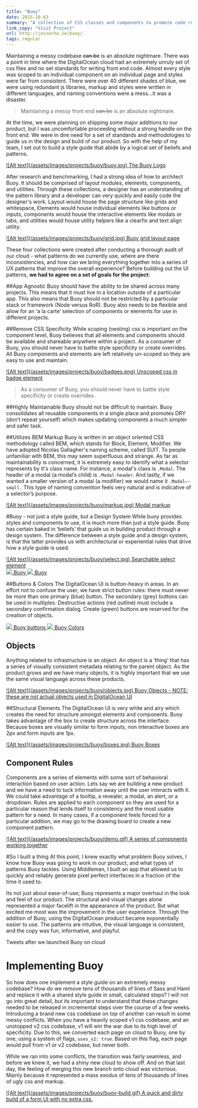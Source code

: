 ```yaml
---
title: "Buoy"
date: 2015-10-03
summary: "A collection of CSS classes and components to promote code reusability, rapid development and mantainability."
link_copy: "Visit Project"
url: http://jessecha.se/buoy/
tags: regular
---
```

Maintaining a messy codebase <strike>can be</strike> is an absolute nightmare. There was a point in time where the DigitalOcean cloud had an extremely unruly set of css files and no set standards for writing front end code. Almost every style was scoped to an individual component on an individual page and styles were far from consistent. There were over 40 different shades of blue, we were using redundant js libraries, markup and styles were written in different languages, and naming conventions were a mess…it was a disaster.

<blockquote>
Maintaining a messy front end <strike>can be</strike> is an absolute nightmare.
</blockquote>

At the time, we were planning on shipping some major additions to our product, but I was uncomfortable proceeding without a strong handle on the front end. We were in dire need for a set of standards and methodologies to guide us in the design and build of our product. So with the help of my team, I set out to build a style guide that abide by a logical set of beliefs and patterns.

<a class="enlarge border" href="/assets/images/projects/buoy/buoy.jpg">
  ![Alt text](/assets/images/projects/buoy/buoy.jpg)
  The Buoy Logo
</a>

After research and benchmarking, I had a strong idea of how to architect Buoy. It should be comprised of layout modules, elements, components, and utilities. Through these collections, a designer has an understanding of the pattern library and a developer can very quickly and easily code  the designer's work. Layout would house the page structure like grids and whitespace, Elements would house individual elements like buttons or inputs, components would house the interactive elements like modals or tabs, and utilities would house utility helpers like a clearfix and text align utility.

<a class="enlarge border" href="/assets/images/projects/buoy/grid.jpg">
  ![Alt text](/assets/images/projects/buoy/grid.jpg)
  Buoy grid layout page
</a>

These four collections were created after conducting a thorough audit of our cloud - what patterns do we currently use, where are there inconsistencies, and how can we bring everything together into a series of UX patterns that improve the overall experience? Before building out the UI patterns, **we had to agree on a set of goals for the project:**

##App Agnostic
Buoy should have the ability to be shared across many projects. This means that it must live in a location outside of a particular app. This also means that Buoy should not be restricted by a particular stack or framework (Node versus RoR). Buoy also needs to be flexible and allow for an ‘a la carte’ selection of components or elements for use in different projects.

##Remove CSS Specificity
While scoping (nesting) css is important on the component level, Buoy believes that all elements and components should be available and shareable anywhere within a project. As a consumer of Buoy, you should never have to battle style specificity or create overrides. All Buoy components and elements are left relatively un-scoped so they are easy to use and maintain.

<a class="enlarge" href="/assets/images/projects/buoy/badges.png">
  ![Alt text](/assets/images/projects/buoy/badges.png)
  Unscoped css in badge element
</a>

<blockquote>
As a consumer of Buoy, you should never have to battle style specificity or create overrides.
</blockquote>

##Highly Maintainable
Buoy should not be difficult to maintain. Buoy consolidates all reusable components in a single place and promotes DRY (don’t repeat yourself) which makes updating components a much simpler and safer task.

<!-- <a class="enlarge" href="/assets/images/projects/buoy/whitespace.png">
  ![Alt text](/assets/images/projects/buoy/whitespace.png)
  Modular css files - sass whitespace mapping
</a> -->

##Utilizes BEM Markup
Buoy is written in an object oriented CSS methodology called BEM, which stands for Block, Element, Modifier. We have adopted Nicolas Gallagher's naming scheme, called SUIT. To people unfamiliar with BEM, this may seem superfluous and strange. As far as maintainability is concerned, it is extremely easy to identify what a selector represents by it's class name. For instance, a modal's class is `.Modal`. The header of a modal (a modal’s child) is `.Modal-header`. And lastly, if we wanted a smaller version of a modal (a modifier) we would name it `.Modal—-small.` This type of naming convention feels very natural and is indicative of a selector’s purpose.

<a class="enlarge border" href="/assets/images/projects/buoy/markup.jpg">
  ![Alt text](/assets/images/projects/buoy/markup.jpg)
  Modal markup
</a>

#Buoy - not just a style guide, but a Design System
While buoy provides styles and components to use, it is much more than just a style guide. Buoy has certain baked in ‘beliefs’ that guide us in building product through a design system. The difference between a style guide and a design system, is that the latter provides us with architectural or experiential rules that drive how a style guide is used. 

<a class="enlarge border" href="/assets/images/projects/buoy/select.jpg">
  ![Alt text](/assets/images/projects/buoy/select.jpg)
  Searchable select element
</a>

<div class="halfWrap">
  <a class="enlarge border half" href="/assets/images/projects/buoy/tabs.jpg">
    <img src="/assets/images/projects/buoy/tabs.jpg">
    Buoy
  </a><a class="enlarge border half" href="/assets/images/projects/buoy/empty.jpg">
    <img src="/assets/images/projects/buoy/empty.jpg">
    Buoy
  </a>
</div>

##Buttons & Colors
The DigitalOcean UI is button-heavy in areas. In an effort not to confuse the user, we have strict button rules: there must never be more than one primary (blue) button. The secondary (grey) buttons can be used in multiples. Destructive actions (red outline) must include a secondary confirmation dialog. Create (green) buttons are reserved for the creation of objects.

<div class="halfWrap">
  <a class="enlarge border half" href="/assets/images/projects/buoy/buttons.jpg">
    <img src="/assets/images/projects/buoy/buttons.jpg">
    Buoy buttons
  </a><a class="enlarge border half" href="/assets/images/projects/buoy/colors.jpg">
    <img src="/assets/images/projects/buoy/colors.jpg">
    Buoy Colors
  </a>
</div>

## Objects
Anything related to infrastructure is an object. An object is a ‘thing’ that has a series of visually consistent metadata relating to the parent object. As the product grows and we have many objects, it is highly important that we use the same visual language across these products.

<a class="enlarge border" href="/assets/images/projects/buoy/objects.jpg">
  ![Alt text](/assets/images/projects/buoy/objects.jpg)
  Buoy Objects - NOTE: these are not actual objects used in DigitalOcean UI
</a>

##Structural Elements
The DigitalOcean UI is very white and airy which creates the need for structure amongst elements and components. Buoy takes advantage of the box to create structure across the interface. Because boxes are visually similar to form inputs, non interactive boxes are 2px and form inputs are 1px.

<a class="enlarge border" href="/assets/images/projects/buoy/boxes.jpg">
  ![Alt text](/assets/images/projects/buoy/boxes.jpg)
  Buoy Boxes
</a>

## Component Rules
Components are a series of elements with some sort of behavioral interaction based on user action. Lets say we are building a new product and we have a need to tuck information away until the user interacts with it. We could take advantage of a tooltip, a revealer, a modal, an alert, or a dropdown. Rules are applied to each component so they are used for a particular reason that lends itself to consistency and the most usable pattern for a need. In many cases, if a component feels forced for a particular addition, we may go to the drawing board to create a new component pattern.

<a class="enlarge border" href="/assets/images/projects/buoy/demo.gif">
  ![Alt text](/assets/images/projects/buoy/demo.gif)
  A series of components working together
</a>

#So I built a thing
At this point, I knew exactly what problem Buoy solves, I know how Buoy was going to work in our product, and what types of patterns Buoy tackles. Using Middleman, I built an app that allowed us to quickly and reliably generate pixel perfect interfaces in a fraction of the time it used to. 

Its not just about ease-of-use; Buoy represents a major overhaul in the look and feel of our product. The structural and visual changes alone represented a major facelift in the appearance of the product. But what excited me most was the improvement in the user experience. Through the addition of Buoy, using the DigitalOcean product became exponentially easier to use. The patterns are intuitive, the visual language is consistent, and the copy was fun, informative, and playful.

<div class="Tweets"></div>
<span class="Caption--faux">Tweets after we launched Buoy on cloud</span>

# Implementing Buoy
So how does one implement a style guide on an extremely messy codebase? How do we remove tens of thousands of lines of Sass and Haml and replace it with a shared style guide in small, calculated steps? I will not go into great detail, but its important to understand that these changes needed to be released in incremental steps over the course of a few weeks. Introducing a brand new css codebase on top of another can result in some messy conflicts. When you have a heavily scoped v1 css codebase, and an unstopped v2 css codebase, v1 will win the war due to its high level of specificity. Due to this, we converted each page on cloud to Buoy, one by one, using a system of flags, `uses_v2: true`. Based on this flag, each page would pull from v1 or v2 codebase, but never both.

While we ran into some conflicts, the transition was fairly seamless, and before we knew it, we had a shiny new cloud to show off. And on that last day, the feeling of merging this new branch onto cloud was victorious. Mainly because it represented a mass exodus of tens of thousands of lines of ugly css and markup. 

<a class="enlarge border" href="/assets/images/projects/buoy/buoy-build.gif">
  ![Alt text](/assets/images/projects/buoy/buoy-build.gif)
  A quick and dirty build of a form UI with no extra css.
</a>